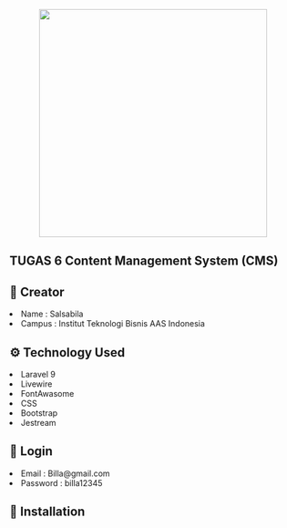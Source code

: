 <p align="center"><a href="https://laravel.com" target="_blank"><img src="https://raw.githubusercontent.com/laravel/art/master/logo-lockup/5%20SVG/2%20CMYK/1%20Full%20Color/laravel-logolockup-cmyk-red.svg" width="400"></a></p>

## TUGAS 6 Content Management System (CMS)

## 👩 Creator

<li>Name    : Salsabila</li>
<li>Campus  : Institut Teknologi Bisnis AAS Indonesia</li>

## ⚙ Technology Used
<li> Laravel 9 </li>
<li> Livewire </li>
<li> FontAwasome </li>
<li> CSS </li>
<li> Bootstrap </li>
<li> Jestream </li>

## 🔐 Login
<li> Email  : Billa@gmail.com </li>
<li> Password : billa12345 </li>

## 🎯 Installation

